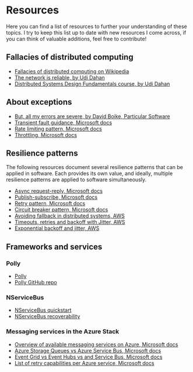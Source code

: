 ﻿# Resources

Here you can find a list of resources to further your understanding of these topics. I try to keep this list up to date with new resources I come across, if you can think of valuable additions, feel free to contribute!

## Fallacies of distributed computing

- [Fallacies of distributed computing on Wikipedia](https://en.wikipedia.org/wiki/Fallacies_of_distributed_computing)
- [The network is reliable, by Udi Dahan](https://www.youtube.com/watch?v=8fRzZtJ_SLk)
- [Distributed Systems Design Fundamentals course, by Udi Dahan](https://learn.particular.net/courses/distributed-systems-design-fundamentals-online)

## About exceptions

- [But, all my errors are severe, by David Boike, Particular Software](https://particular.net/blog/but-all-my-errors-are-severe)
- [Transient fault guidance, Microsoft docs](https://docs.microsoft.com/en-us/azure/architecture/best-practices/transient-faults)
- [Rate limiting pattern, Microsoft docs](https://docs.microsoft.com/en-us/azure/architecture/patterns/rate-limiting-pattern)
- [Throttling, Microsoft docs](https://docs.microsoft.com/en-us/azure/architecture/patterns/throttling)

## Resilience patterns

The following resources document several resilience patterns that can be applied in software. Each provides its own value, and ideally, multiple resilience patterns are applied to software simultaneously. 

- [Async request-reply, Microsoft docs](https://docs.microsoft.com/en-us/azure/architecture/patterns/async-request-reply)
- [Publish-subscribe, Microsoft docs](https://docs.microsoft.com/en-us/azure/architecture/patterns/publisher-subscriber)
- [Retry pattern, Microsoft docs](https://docs.microsoft.com/en-us/azure/architecture/patterns/retry)
- [Circuit breaker pattern, Microsoft docs](https://docs.microsoft.com/en-us/azure/architecture/patterns/circuit-breaker)
- [Avoiding fallback in distributed systems, AWS](https://aws.amazon.com/builders-library/avoiding-fallback-in-distributed-systems/)
- [Timeouts, retries and backoff with Jitter, AWS](https://aws.amazon.com/builders-library/timeouts-retries-and-backoff-with-jitter/)
- [Exponential backoff and jitter, AWS](https://aws.amazon.com/blogs/architecture/exponential-backoff-and-jitter/)

## Frameworks and services

### Polly

- [Polly](http://www.thepollyproject.org/)
- [Polly GitHub repo](https://github.com/App-vNext/Polly#resilience-policies)

### NServiceBus

- [NServiceBus quickstart](https://docs.particular.net/tutorials/quickstart)
- [NServiceBus recoverability](https://docs.particular.net/nservicebus/recoverability/)

### Messaging services in the Azure Stack

- [Overview of available messaging services on Azure, Microsoft docs](https://azure.microsoft.com/en-us/solutions/messaging-services/#products)
- [Azure Storage Queues vs Azure Service Bus, Microsoft docs](https://docs.microsoft.com/en-us/azure/service-bus-messaging/service-bus-azure-and-service-bus-queues-compared-contrasted)
- [Event Grid vs Event Hubs vs and Service Bus, Microsoft docs](https://docs.microsoft.com/en-us/azure/event-grid/compare-messaging-services)
- [List of retry capabilities per Azure service, Microsoft docs](https://docs.microsoft.com/en-us/azure/architecture/best-practices/retry-service-specific)
